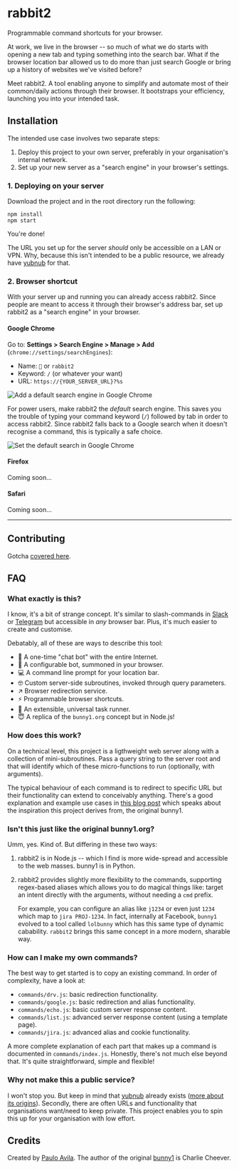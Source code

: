 # rabbit2

Programmable command shortcuts for your browser.

At work, we live in the browser -- so much of what we do starts with opening a new tab and typing something into the search bar. What if the browser location bar allowed us to do more than just search Google or bring up a history of websites we've visited before?

Meet rabbit2. A tool enabling anyone to simplify and automate most of their common/daily actions through their browser. It bootstraps your efficiency, launching you into your intended task.

## Installation

The intended use case involves two separate steps:

1. Deploy this project to your own server, preferably in your organisation's internal network.
2. Set up your new server as a "search engine" in your browser's settings.

### 1. Deploying on your server

Download the project and in the root directory run the following:

```
npm install
npm start
```
You're done!

The URL you set up for the server _should_ only be accessible on a LAN or VPN. Why, because this isn't intended to be a public resource, we already have [yubnub](https://yubnub.org/) for that.

### 2. Browser shortcut

With your server up and running you can already access rabbit2. Since people are meant to access it through their browser's address bar, set up rabbit2 as a "search engine" in your browser.

#### Google Chrome

Go to: **Settings > Search Engine > Manage > Add** (`chrome://settings/searchEngines`):

- Name: `🐇` or `rabbit2`
- Keyword: `/` (or whatever your want)
- URL: `https://{YOUR_SERVER_URL}?%s`

![Add a default search engine in Google Chrome](https://cdn.glitch.com/40653988-407c-4934-b535-6d482ecc2bcb%2Finstall-chrome-search-engine.png?v=1561110198292 "New Search Engine")

For power users, make rabbit2 the _default_ search engine. This saves you the trouble of typing your command keyword (`/`) followed by tab in order to access rabbit2. Since rabbit2 falls back to a Google search when it doesn't recognise a command, this is typically a safe choice.

![Set the default search in Google Chrome](https://cdn.glitch.com/40653988-407c-4934-b535-6d482ecc2bcb%2Finstall-chrome-search-engine-default.png "Default search engine")

#### Firefox

Coming soon...

#### Safari

Coming soon...

[//]: # (http://marioestrada.github.io/safari-omnikey/)


[//]: # (### Objectives: Utility, Simplicity, Extensibiliy)

---

## Contributing

Gotcha [covered here](./CONTRIBUTING.md).

## FAQ

### What exactly is this?

I know, it's a bit of strange concept. It's similar to slash-commands in [Slack](https://api.slack.com/slash-commands) or [Telegram](https://core.telegram.org/bots#commands) but accessible in _any_ browser bar. Plus, it's much easier to create and customise.

Debatably, all of these are ways to describe this tool:

- 💬 A one-time "chat bot" with the entire Internet.
- 🤖 A configurable bot, summoned in your browser.
- 💻 A command line prompt for your location bar.
- 🤓 Custom server-side subroutines, invoked through query parameters.
- ↗️ Browser redirection service.
- ⚡️ Programmable browser shortcuts.
- 🧐 An extensible, universal task runner.
- 😇 A replica of the `bunny1.org` concept but in Node.js!

### How does this work?

On a technical level, this project is a ligthweight web server along with a collection of mini-subroutines. Pass a query string to the server root and that will identify which of these micro-functions to run (optionally, with arguments).

The typical behaviour of each command is to redirect to specific URL but their functionality can extend to conceivably anything. There's a good explanation and example use cases in [this blog post](http://www.ccheever.com/blog/?p=74) which speaks about the inspiration this project derives from, the original bunny1.

### Isn't this just like the original bunny1.org?

Umm, yes. Kind of. But differing in these two ways:

1. rabbit2 is in Node.js -- which I find is more wide-spread and accessible to the web masses. bunny1 is in Python.
2. rabbit2 provides slightly more flexibility to the commands, supporting regex-based aliases which allows you to do magical things like: target an intent directly with the arguments, without needing a `cmd` prefix.

   For example, you can configure an alias like `j1234` or even just `1234` which map to `jira PROJ-1234`. In fact, internally at Facebook, `bunny1` evolved to a tool called `lolbunny` which has this same type of dynamic cabability. `rabbit2` brings this same concept in a more modern, sharable way.

### How can I make my own commands?

The best way to get started is to copy an existing command. In order of complexity, have a look at:

- `commands/drv.js`: basic redirection functionality.
- `commands/google.js`: basic redirection and alias functionality.
- `commands/echo.js`: basic custom server response content.
- `commands/list.js`: advanced server response content (using a template page).
- `commands/jira.js`: advanced alias and cookie functionality.

A more complete explanation of each part that makes up a command is documented in `commands/index.js`. Honestly, there's not much else beyond that. It's quite straightforward, simple and flexible!

### Why not make this a public service?

I won't stop you. But keep in mind that [yubnub](https://yubnub.org/) already exists ([more about its origins](http://jonaquino.blogspot.com/2005/06/yubnub-my-entry-for-rails-day-24-hour.html?m=1)). Secondly, there are often URLs and functionality that organisations want/need to keep private. This project enables you to spin this up for your organisation with low effort.

## Credits

Created by [Paulo Avila](https://github.com/demoive). The author of the original [bunny1](https://github.com/ccheever/bunny1/) is Charlie Cheever.
